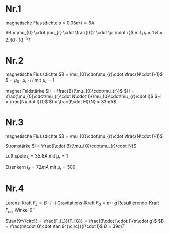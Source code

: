 # Nr.1
magnetische Flussdichte
$s = 0.05m$
$I = 6A$

$B = \mu_{0} \cdot \mu_{r} \cdot \frac{I}{2 \cdot \pi \cdot r}$ mit $\mu_{r} = 1$
$B = 2.40 \cdot 10^{-5}T$

# Nr.2
magnetische Flussdichte
$B = \mu_{0}\cdot\mu_{r}\cdot \frac{N\cdot I}{l}$
$B = \mu_{0}\cdot\mu_{r}\cdot H$ mit $\mu_{r} = 1$

magnet Feldstärke
$H = \frac{B}{\mu_{0}\cdot\mu_{r}}$
$H = \frac{\mu_{0}\cdot\mu_{r}\cdot N\cdot I}{\mu_{0}\cdot\mu_{r}\cdot l}$
$H = \frac{N\cdot I}{l}$
$I = \frac{l\cdot H}{N} = 33mA$

# Nr.3
magnetische Flussdichte
$B = \mu_{0}\cdot\mu_{r}\cdot \frac{N\cdot I}{l}$

Stromstärke
$I = \frac{l\cdot B}{\mu_{0}\cdot\mu_{r}\cdot N}$

Luft spule
$I_{l} = 35.8A$ mit $\mu_{r} = 1$

Eisenkern
$I_{E} = 72mA$ mit $\mu_{r} = 500$

# Nr.4
Lorenz-Kraft $F_{L} = B\cdot I\cdot l$
Gravitations-Kraft $F_{G} = m\cdot g$
Resultierende-Kraft $F_{res}$
Winkel $9^{\circ}$

$\tan{9^{\circ}} = \frac{F_{L}}{F_{G}} = \frac{B\cdot I\cdot l}{m\cdot g}$
$B = \frac{m\cdot G\cdot \tan 9^{\circ}}{I\cdot l}$
$B = 39 mT$
